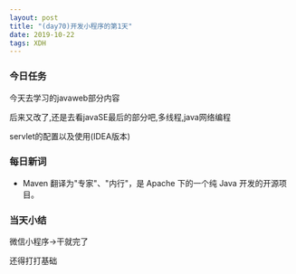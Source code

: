 ```yaml
---  
layout: post  
title: "(day70)开发小程序的第1天" 
date: 2019-10-22
tags: XDH    
---  
```


### 今日任务
今天去学习的javaweb部分内容

后来又改了,还是去看javaSE最后的部分吧,多线程,java网络编程

servlet的配置以及使用(IDEA版本)

### 每日新词
- Maven 翻译为"专家"、"内行"，是 Apache 下的一个纯 Java 开发的开源项目。

### 当天小结
微信小程序->干就完了

还得打打基础